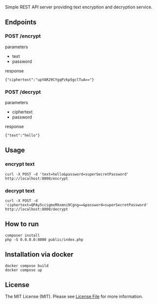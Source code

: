Simple REST API server providing text encryption and decryption service.

## Endpoints

### POST /encrypt

parameters
 * text
 * password

response
````
{"ciphertext":"upYAR29CYgqPzkp5gclTuA=="}
````

### POST /decrypt

parameters
* ciphertext
* password

response
````
{"text":"hello"}
````

## Usage

### encrypt text
````
curl -X POST -d 'text=hello&password=superSecretPassword' http://localhost:8000/encrypt
````

### decrypt text
````
curl -X POST -d 'ciphertext=QPAy5ccigmxMXxmni9Cgng==&password=superSecretPassword' http://localhost:8000/decrypt
````

## How to run
````
composer install
php -S 0.0.0.0:8000 public/index.php
````

## Installation via docker
````
docker compose build
docker compose up
````

## License

The MIT License (MIT). Please see [License File](LICENSE) for more information.
